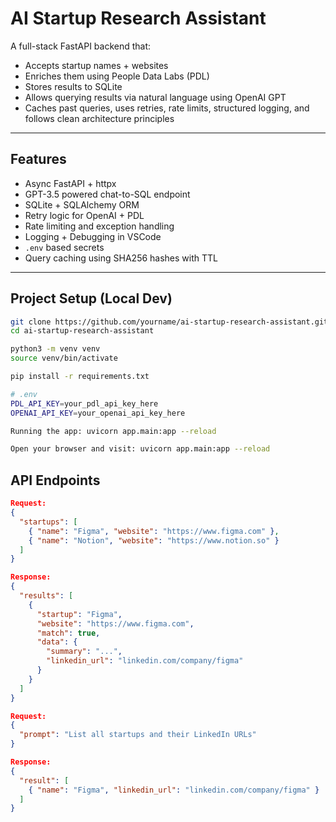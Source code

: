# AI Startup Research Assistant

A full-stack FastAPI backend that:
- Accepts startup names + websites
- Enriches them using People Data Labs (PDL)
- Stores results to SQLite
- Allows querying results via natural language using OpenAI GPT
- Caches past queries, uses retries, rate limits, structured logging, and follows clean architecture principles

---

## Features

- Async FastAPI + httpx
- GPT-3.5 powered chat-to-SQL endpoint
- SQLite + SQLAlchemy ORM
- Retry logic for OpenAI + PDL
- Rate limiting and exception handling
- Logging + Debugging in VSCode
- `.env` based secrets
- Query caching using SHA256 hashes with TTL

---

## Project Setup (Local Dev)

```bash
git clone https://github.com/yourname/ai-startup-research-assistant.git
cd ai-startup-research-assistant

python3 -m venv venv
source venv/bin/activate

pip install -r requirements.txt

# .env
PDL_API_KEY=your_pdl_api_key_here
OPENAI_API_KEY=your_openai_api_key_here

Running the app: uvicorn app.main:app --reload

Open your browser and visit: uvicorn app.main:app --reload
```

## API Endpoints
```json
Request: 
{
  "startups": [
    { "name": "Figma", "website": "https://www.figma.com" },
    { "name": "Notion", "website": "https://www.notion.so" }
  ]
}

Response:
{
  "results": [
    {
      "startup": "Figma",
      "website": "https://www.figma.com",
      "match": true,
      "data": {
        "summary": "...",
        "linkedin_url": "linkedin.com/company/figma"
      }
    }
  ]
}

Request:
{
  "prompt": "List all startups and their LinkedIn URLs"
}

Response:
{
  "result": [
    { "name": "Figma", "linkedin_url": "linkedin.com/company/figma" }
  ]
}
```
